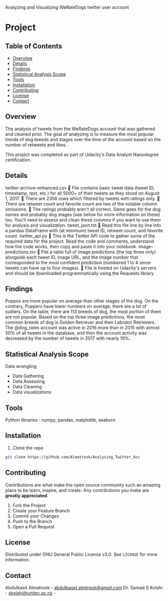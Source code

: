 
Analyzing and Visualizing WeRateDogs twitter user account 

# Project



<!-- TABLE OF CONTENTS -->
## Table of Contents

* [Overview](#overview)
* [Details](#details) 
* [Findings](#findings)
* [Statistical Analysis Scope](#statistical-analysis-scope)
* [Tools](#tools)
* [Installation](#installation)
* [Contributing](#contributing)
* [License](#license)
* [Contact](#contact)


<!-- Overview -->
## Overview
The analysis of tweets from the WeRateDogs account that was gathered and cleaned prior. 
The goal of analyzing is to measure the most popular trends of dog breeds and stages over the time of the account based on the number of retweets and likes.

This project was completed as part of Udacity's Data Analyst Nanodegree certification.


<!-- Detail -->
## Details
twitter-archive-enhanced.csv
	File contains basic tweet data (tweet ID, timestamp, text, etc.) for all 5000+ of their tweets as they stood on August 1, 2017.
	There are 2356 rows which filtered by tweets with ratings only.
	There are retweet count and favorite count are two of the notable column omissions.
	The ratings probably aren't all correct. Same goes for the dog names and probably dog stages (see below for more information on these) too. You'll need to assess and clean these columns if you want to use them for analysis and visualization.
tweet_json.txt
	Read this file line by line into a pandas DataFrame with (at minimum) tweet ID, retweet count, and favorite count.
twitter_api.py
	This is the Twitter API code to gather some of the required data for the project. Read the code and comments, understand how the code works, then copy and paste it into your notebook.
image-predictions.tsv
	File a table full of image predictions (the top three only) alongside each tweet ID, image URL, and the image number that corresponded 
to the most confident prediction (numbered 1 to 4 since tweets can have up to four images).
	File is hosted on Udacity's servers and should be downloaded programmatically using the Requests library


<!-- GETTING STARTED -->
## Findings
Puppos are more popular on average than other stages of the dog. On the contrary, Puppers have lower numbers on average, there are a lot of outliers.
On the table, there are 113 breeds of dog, the most portion of them are not popular.
Based on the top three image predictions, the most common breeds of dog is Golden Retriever and then Labrator Retrievers.
The @dog_rates account was active in 2016 more than in 2015 with almost 50% of all tweets in the database, and then the account activity was decreased by the number of tweets in 2017 with nearly 19%.

<!-- Statistical Analysis Scope -->
## Statistical Analysis Scope
Data wrangling
- Data Gathering
- Data Assessing
- Data Cleaning
- Data visualizations



<!-- Tools -->
## Tools

Python libraries : numpy, pandas, matplotlib, seaborn




<!-- Installation -->
## Installation

1. Clone the repo
```sh
git clone https://github.com/Almatrook/Analyzing_Twitter_Acc
```


<!-- CONTRIBUTING -->
## Contributing

Contributions are what make the open source community such an amazing place to be learn, inspire, and create. Any contributions you make are **greatly appreciated**.

1. Fork the Project
2. Create your Feature Branch 
3. Commit your Changes 
4. Push to the Branch 
5. Open a Pull Request



<!-- LICENSE -->
## License

Distributed under GNU General Public License v3.0. See `LICENSE` for more information.



<!-- CONTACT -->
## Contact

Abdulbasit Almatrook - abdulbaset.almtrook@gmail.com
Dr. Samad S Kolahi   - skolahi@unitec.ac.nz                     - 
